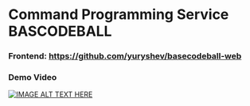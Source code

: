 # Command Programming Service BASCODEBALL
### Frontend: https://github.com/yuryshev/basecodeball-web
### Demo Video
[![IMAGE ALT TEXT HERE](https://img.youtube.com/vi/HGo79gRmUnY/0.jpg)](https://www.youtube.com/watch?v=HGo79gRmUnY)
